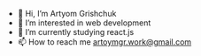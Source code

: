 - 👋 Hi, I’m Artyom Grishchuk
- 👀 I’m interested in web development
- 🌱 I’m currently studying react.js
- 📫 How to reach me artoymgr.work@gmail.com

<!---
artyomgr-dev/artyomgr-dev is a ✨ special ✨ repository because its `README.md` (this file) appears on your GitHub profile.
You can click the Preview link to take a look at your changes.
--->
